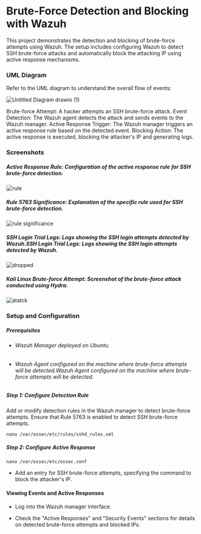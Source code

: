 # Brute-Force Detection and Blocking with Wazuh
This project demonstrates the detection and blocking of brute-force attempts using Wazuh. The setup includes configuring Wazuh to detect SSH brute-force attacks and automatically block the attacking IP using active response mechanisms.

### UML Diagram
Refer to the UML diagram to understand the overall flow of events:

![Untitled Diagram drawio (1)](https://github.com/user-attachments/assets/a8d500a8-da70-4c68-9a8f-ce6ce4babc2d)

Brute-force Attempt: A hacker attempts an SSH brute-force attack.
Event Detection: The Wazuh agent detects the attack and sends events to the Wazuh manager.
Active Response Trigger: The Wazuh manager triggers an active response rule based on the detected event.
Blocking Action: The active response is executed, blocking the attacker's IP and generating logs.

### Screenshots
##### Active Response Rule: Configuration of the active response rule for SSH brute-force detection.
![rule](https://github.com/user-attachments/assets/f46c2738-a65e-4ec7-a79f-2add088ba9fd)

##### Rule 5763 Significance: Explanation of the specific rule used for SSH brute-force detection.
![rule significance](https://github.com/user-attachments/assets/ac1239e1-ff5a-468f-baf1-53c979804b8f)

##### SSH Login Trial Logs: Logs showing the SSH login attempts detected by Wazuh.SSH Login Trial Logs: Logs showing the SSH login attempts detected by Wazuh.
![dropped](https://github.com/user-attachments/assets/9a7a2864-de8e-486c-a1e4-c1023afeb207)

##### Kali Linux Brute-force Attempt: Screenshot of the brute-force attack conducted using Hydra.
![atatck](https://github.com/user-attachments/assets/9e7ac99e-a993-4163-ad73-405c89ad3791)

### Setup and Configuration
##### Prerequisites

- ###### Wazuh Manager deployed on Ubuntu.
- ###### Wazuh Agent configured on the machine where brute-force attempts will be detected.Wazuh Agent configured on the machine where brute-force attempts will be detected.

##### Step 1: Configure Detection Rule
Add or modify detection rules in the Wazuh manager to detect brute-force attempts. Ensure that Rule 5763 is enabled to detect SSH brute-force attempts.

```
nano /var/ossec/etc/rules/sshd_rules.xml

```
##### Step 2: Configure Active Response
```
nano /var/ossec/etc/ossec.conf

```
- Add an <active-response> entry for SSH brute-force attempts, specifying the command to block the attacker's IP.

#### Viewing Events and Active Responses
- Log into the Wazuh manager interface.

- Check the "Active Responses" and "Security Events" sections for details on detected brute-force attempts and blocked IPs.
